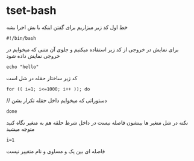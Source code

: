 # tset-bash
خط اول کد زیر میزاریم برای گفتن اینکه با بش اجرا بشه

``#!/bin/bash``

برای نمایش در خروجی از کد زیر استفاده میکنیم و جلوی آن متنی که میخوایم در خروجی نمایش داده شود

``echo "hello"``

کد زیر ساختار حقله در شل است

`` for (( i=1; i<=1000; i++ )); do ``

// دستوراتی که میخوایم داخل حقله تکرار بشن

``done ``

نکته در شل متغیر ها بینشون فاصله نیست در داخل شرط حلقه هم به متغیر نگاه کنید متوجه میشید

``i=1``

فاصله ای بین یک و مساوی و نام متغییر نیست

